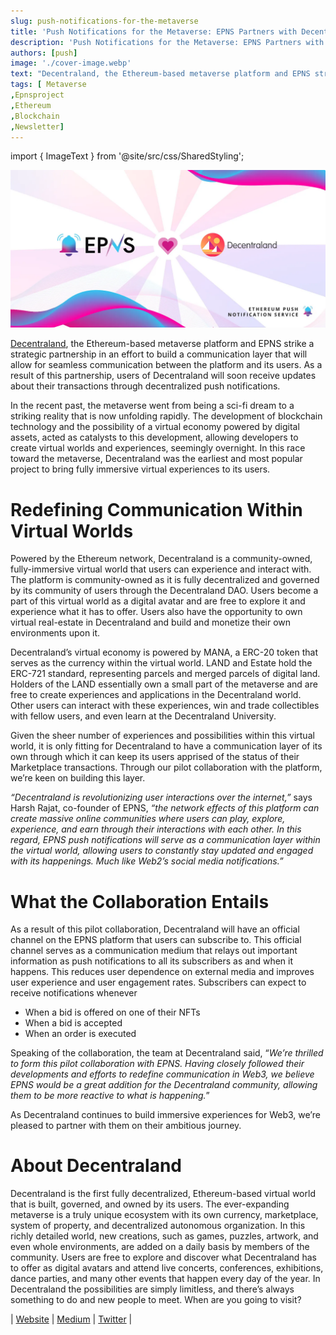 ```yaml
---
slug: push-notifications-for-the-metaverse
title: 'Push Notifications for the Metaverse: EPNS Partners with Decentraland to Build Its Communication Layer'
description: 'Push Notifications for the Metaverse: EPNS Partners with Decentraland to Build Its Communication Layer'
authors: [push]
image: './cover-image.webp'
text: "Decentraland, the Ethereum-based metaverse platform and EPNS strike a strategic partnership in an effort to build a communication layer that will allow for seamless communication between the platform and its users."
tags: [ Metaverse
,Epnsproject
,Ethereum
,Blockchain
,Newsletter]
---
```


import { ImageText } from '@site/src/css/SharedStyling';

![Cover image of Push Notifications for the Metaverse: EPNS Partners with Decentraland to Build Its Communication Layer](./cover-image.webp)

<!--truncate-->

[Decentraland](http://decentraland.org), the Ethereum-based metaverse platform and EPNS strike a strategic partnership in an effort to build a communication layer that will allow for seamless communication between the platform and its users. As a result of this partnership, users of Decentraland will soon receive updates about their transactions through decentralized push notifications.

In the recent past, the metaverse went from being a sci-fi dream to a striking reality that is now unfolding rapidly. The development of blockchain technology and the possibility of a virtual economy powered by digital assets, acted as catalysts to this development, allowing developers to create virtual worlds and experiences, seemingly overnight. In this race toward the metaverse, Decentraland was the earliest and most popular project to bring fully immersive virtual experiences to its users.

# Redefining Communication Within Virtual Worlds

Powered by the Ethereum network, Decentraland is a community-owned, fully-immersive virtual world that users can experience and interact with. The platform is community-owned as it is fully decentralized and governed by its community of users through the Decentraland DAO. Users become a part of this virtual world as a digital avatar and are free to explore it and experience what it has to offer. Users also have the opportunity to own virtual real-estate in Decentraland and build and monetize their own environments upon it.

Decentraland’s virtual economy is powered by MANA, a ERC-20 token that serves as the currency within the virtual world. LAND and Estate hold the ERC-721 standard, representing parcels and merged parcels of digital land. Holders of the LAND essentially own a small part of the metaverse and are free to create experiences and applications in the Decentraland world. Other users can interact with these experiences, win and trade collectibles with fellow users, and even learn at the Decentraland University.

Given the sheer number of experiences and possibilities within this virtual world, it is only fitting for Decentraland to have a communication layer of its own through which it can keep its users apprised of the status of their Marketplace transactions. Through our pilot collaboration with the platform, we’re keen on building this layer.

_“Decentraland is revolutionizing user interactions over the internet,”_ says Harsh Rajat, co-founder of EPNS, _“the network effects of this platform can create massive online communities where users can play, explore, experience, and earn through their interactions with each other. In this regard, EPNS push notifications will serve as a communication layer within the virtual world, allowing users to constantly stay updated and engaged with its happenings. Much like Web2’s social media notifications.”_

# What the Collaboration Entails

As a result of this pilot collaboration, Decentraland will have an official channel on the EPNS platform that users can subscribe to. This official channel serves as a communication medium that relays out important information as push notifications to all its subscribers as and when it happens. This reduces user dependence on external media and improves user experience and user engagement rates. Subscribers can expect to receive notifications whenever

- When a bid is offered on one of their NFTs
- When a bid is accepted
- When an order is executed

Speaking of the collaboration, the team at Decentraland said, “_We’re thrilled to form this pilot collaboration with EPNS. Having closely followed their developments and efforts to redefine communication in Web3, we believe EPNS would be a great addition for the Decentraland community, allowing them to be more reactive to what is happening._”

As Decentraland continues to build immersive experiences for Web3, we’re pleased to partner with them on their ambitious journey.

# **About Decentraland**

Decentraland is the first fully decentralized, Ethereum-based virtual world that is built, governed, and owned by its users. The ever-expanding metaverse is a truly unique ecosystem with its own currency, marketplace, system of property, and decentralized autonomous organization. In this richly detailed world, new creations, such as games, puzzles, artwork, and even whole environments, are added on a daily basis by members of the community. Users are free to explore and discover what Decentraland has to offer as digital avatars and attend live concerts, conferences, exhibitions, dance parties, and many other events that happen every day of the year. In Decentraland the possibilities are simply limitless, and there’s always something to do and new people to meet. When are you going to visit?

| [Website](https://decentraland.org/) | [Medium](https://medium.com/@decentraland) | [Twitter](https://twitter.com/decentraland?ref_src=twsrc%5Egoogle%7Ctwcamp%5Eserp%7Ctwgr%5Eauthor) |
